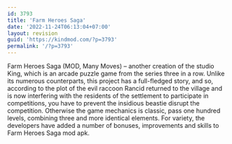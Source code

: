 ```yaml
---
id: 3793
title: 'Farm Heroes Saga'
date: '2022-11-24T06:13:04+07:00'
layout: revision
guid: 'https://kindmod.com/?p=3793'
permalink: '/?p=3793'
---
```


Farm Heroes Saga (MOD, Many Moves) – another creation of the studio King, which is an arcade puzzle game from the series three in a row. Unlike its numerous counterparts, this project has a full-fledged story, and so, according to the plot of the evil raccoon Rancid returned to the village and is now interfering with the residents of the settlement to participate in competitions, you have to prevent the insidious beastie disrupt the competition. Otherwise the game mechanics is classic, pass one hundred levels, combining three and more identical elements. For variety, the developers have added a number of bonuses, improvements and skills to Farm Heroes Saga mod apk.
